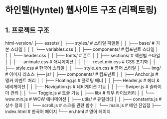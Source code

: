 # 하인텔(Hyntel) 웹사이트 구조 (리팩토링)

## 1. 프로젝트 구조

html-version/
├── assets/
│ ├── styles/                  # 스타일 파일들
│ │ ├── base/               # 기본 스타일
│ │ │ └── variables.css
│ │ ├── components/         # 컴포넌트 스타일
│ │ │ └── header.css
│ │ ├── fonts/              # 폰트
│ │ ├── sections/           # 섹션별 스타일
│ │ ├── animate.css         # 애니메이션
│ │ ├── reset.min.css       # CSS 초기화
│ │ ├── style.css          # 한국어 스타일
│ │ └── style_en.css       # 영어 스타일
│ └── img/                    # 이미지 리소스
├── js/
│ ├── components/         # 컴포넌트
│ │ ├── Anchor.js      # 앵커 이벤트 처리
│ │ ├── Floating.js    # 플로팅 배너
│ │ ├── Header.js      # 헤더 & 네비게이션
│ │ ├── Navigation.js  # 네비게이션 기능
│ │ ├── Swiper.js      # 슬라이더 관리
│ │ └── Toggle.js      # 토글 기능
│ ├── lib/               # 외부 라이브러리
│ │ └── wow.min.js     # WOW 애니메이션
│ ├── utils/             # 유틸리티
│ │ ├── constants.js   # 상수 정의
│ │ └── scroll.js      # 스크롤 관련 함수
│ └── main.js            # 메인 진입점
├── index.html                  # 한국어 페이지
└── en.html                     # 영어 페이지
